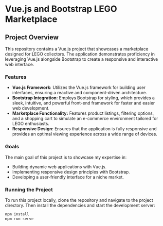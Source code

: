 # Vue.js and Bootstrap LEGO Marketplace

## Project Overview

This repository contains a Vue.js project that showcases a marketplace designed for LEGO collectors. The application demonstrates proficiency in leveraging Vue.js alongside Bootstrap to create a responsive and interactive web interface.

### Features

- **Vue.js Framework:** Utilizes the Vue.js framework for building user interfaces, ensuring a reactive and component-driven architecture.
- **Bootstrap Integration:** Employs Bootstrap for styling, which provides a sleek, intuitive, and powerful front-end framework for faster and easier web development.
- **Marketplace Functionality:** Features product listings, filtering options, and a shopping cart to simulate an e-commerce environment tailored for LEGO enthusiasts.
- **Responsive Design:** Ensures that the application is fully responsive and provides an optimal viewing experience across a wide range of devices.

### Goals

The main goal of this project is to showcase my expertise in:

- Building dynamic web applications with Vue.js.
- Implementing responsive design principles with Bootstrap.
- Developing a user-friendly interface for a niche market.

### Running the Project

To run this project locally, clone the repository and navigate to the project directory. Then install the dependencies and start the development server:

```bash
npm install
npm run serve

